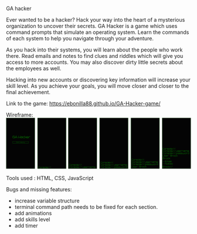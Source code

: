 GA hacker

Ever wanted to be a hacker? Hack your way into the heart of a mysterious organization to uncover their secrets. GA Hacker is a game which uses command prompts that simulate an operating system. Learn the commands of each system to help you navigate through your adventure.

As you hack into their systems, you will learn about the people who work there. Read emails and notes to find clues and riddles which will give you access to more accounts. You may also discover dirty little secrets about the employees as well.

Hacking into new accounts or discovering key information will increase your skill level. As you achieve your goals, you will move closer and closer to the final achievement.

Link to the game: https://ebonilla88.github.io/GA-Hacker-game/ 

Wireframe:
![frames](images/Untitled@3x.png)

Tools used : HTML, CSS, JavaScript

Bugs and missing features:
  - increase variable structure
  - terminal command path needs to be fixed for each section.
  - add animations
  - add skills level
  - add timer
